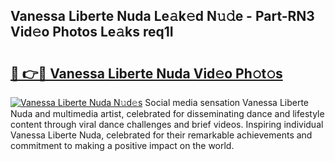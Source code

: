 ## Vanessa Liberte Nuda Le𝚊k𝚎d N𝚞𝚍e - Part-RN3 Vid𝚎o Photos Le𝚊ks req1I

# <h2><a href="http://fbc8tb.evod.top/?m=Vanessa+Liberte+Nuda">🔗 👉🔴 Vanessa Liberte Nuda Vid𝚎o Ph𝚘t𝚘s</a></h2>

[![Vanessa Liberte Nuda N𝚞d𝚎s](https://i.imgur.com/8V9OHl7.gif)](http://fbc8tb.evod.top/?m=Vanessa+Liberte+Nuda)
Social media sensation Vanessa Liberte Nuda and multimedia artist, celebrated for disseminating dance and lifestyle content through viral dance challenges and brief videos. Inspiring individual Vanessa Liberte Nuda, celebrated for their remarkable achievements and commitment to making a positive impact on the world. 
